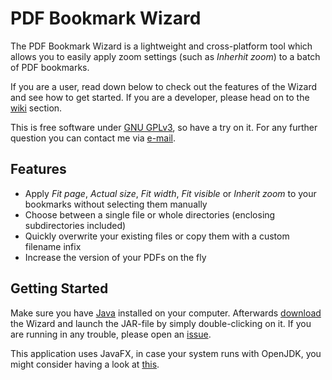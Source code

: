 # PDF Bookmark Wizard #

The PDF Bookmark Wizard is a lightweight and cross-platform tool which allows you to easily apply zoom settings (such as *Inherhit zoom*) to a batch of PDF bookmarks.

If you are a user, read down below to check out the features of the Wizard and see how to get started. If you are a developer, please head on to the [wiki](https://bitbucket.org/beatngu13/pdfbookmarkwizard/wiki/) section.

This is free software under [GNU GPLv3](http://www.gnu.org/licenses/), so have a try on it. For any further question you can contact me via [e-mail](mailto:daniel.kraus@mailbox.org).

## Features ##

* Apply *Fit page*, *Actual size*, *Fit width*, *Fit visible* or *Inherit zoom* to your bookmarks without selecting them manually
* Choose between a single file or whole directories (enclosing subdirectories included)
* Quickly overwrite your existing files or copy them with a custom filename infix
* Increase the version of your PDFs on the fly

## Getting Started ##

Make sure you have [Java](http://java.com/en/download/index.jsp) installed on your computer. Afterwards [download](https://bitbucket.org/beatngu13/pdfbookmarkwizard/downloads/) the Wizard and launch the JAR-file by simply double-clicking on it. If you are running in any trouble, please open an [issue](https://bitbucket.org/beatngu13/pdfbookmarkwizard/issues/).

This application uses JavaFX, in case your system runs with OpenJDK, you might consider having a look at [this](http://stackoverflow.com/questions/18547362/javafx-and-openjdk/).